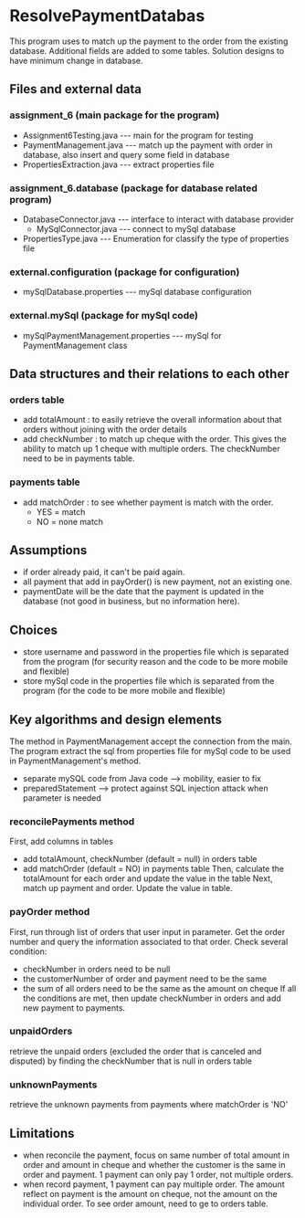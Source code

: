 # ResolvePaymentDatabas
This program uses to match up the payment to the order from the existing database.
Additional fields are added to some tables. Solution designs to have minimum change in database.

## Files and external data
### assignment_6 (main package for the program)
* Assignment6Testing.java --- main for the program for testing
* PaymentManagement.java --- match up the payment with order in database, also insert and query some field in database
* PropertiesExtraction.java --- extract properties file

### assignment_6.database (package for database related program)
* DatabaseConnector.java --- interface to interact with database provider
  * MySqlConnector.java --- connect to mySql database
* PropertiesType.java --- Enumeration for classify the type of properties file

### external.configuration (package for configuration)
* mySqlDatabase.properties --- mySql database configuration

### external.mySql (package for mySql code)
* mySqlPaymentManagement.properties --- mySql for PaymentManagement class

## Data structures and their relations to each other
### orders table
* add totalAmount : to easily retrieve the overall information about that orders 
			without joining with the order details
* add checkNumber : to match up cheque with the order.
			This gives the ability to match up 1 cheque with multiple orders.
			The checkNumber need to be in payments table.
### payments table
* add matchOrder : to see whether payment is match with the order.
  * YES = match
  * NO = none match

## Assumptions
* if order already paid, it can't be paid again.
* all payment that add in payOrder() is new payment, not an existing one.
* paymentDate will be the date that the payment is updated in the database 
	(not good in business, but no information here).

## Choices
* store username and password in the properties file which is separated from the program
(for security reason and the code to be more mobile and flexible)
* store mySql code in the properties file which is separated from the program
(for the code to be more mobile and flexible)

## Key algorithms and design elements
The method in PaymentManagement accept the connection from the main.
The program extract the sql from properties file for mySql code to be used in PaymentManagement's method.
* separate mySQL code from Java code --> mobility, easier to fix
* preparedStatement --> protect against SQL injection attack when parameter is needed
### reconcilePayments method
First, add columns in tables
  * add totalAmount, checkNumber (default = null) in orders table
  * add matchOrder (default = NO) in payments table
Then, calculate the totalAmount for each order and update the value in the table
Next, match up payment and order. Update the value in table.	
### payOrder method
First, run through list of orders that user input in parameter.
Get the order number and query the information associated to that order.
Check several condition:
* checkNumber in orders need to be null
* the customerNumber of order and payment need to be the same
* the sum of all orders need to be the same as the amount on cheque
If all the conditions are met, then update checkNumber in orders and add new payment to payments.
### unpaidOrders
retrieve the unpaid orders (excluded the order that is canceled and disputed) 
by finding the checkNumber that is null in orders table
### unknownPayments
retrieve the unknown payments from payments where matchOrder is 'NO'

## Limitations
* when reconcile the payment, focus on same number of total amount in order and amount in cheque and
	whether the customer is the same in order and payment. 
	1 payment can only pay 1 order, not multiple orders.
* when record payment, 1 payment can pay multiple order. 
	The amount reflect on payment is the amount on cheque, not the amount on the individual order.
	To see order amount, need to ge to orders table.
